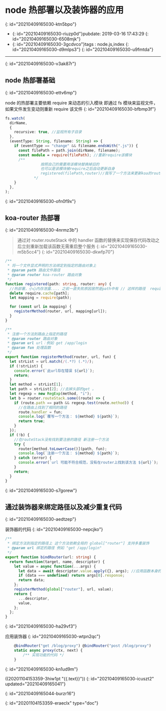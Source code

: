 # node 热部署以及装饰器的应用
{: id="20210409165030-ktn5bpo"}

- {: id="20210409165030-riuzp0d"}pubdate: 2019-03-16 17:43:29
  {: id="20210409165030-6508mjk"}
- {: id="20210409165030-3gcdvco"}tags : node.js,index
  {: id="20210409165030-d9mlps3"}
{: id="20210409165030-u9fmtda"}

---
{: id="20210409165030-v3ak87r"}

## node 热部署基础
{: id="20210409165030-ettv6mp"}

node 的热部署主要依赖 require 来动态的引入模块
即通过 fs 模块来监视文件，如果文件发生变动则重新 require 该文件
{: id="20210409165030-bfbmp3f"}

```typescript
fs.watch(
  dirName,
  {
    recursive: true, //监视所有子目录
  },
  (eventType: String, filename: String) => {
    if (eventType == "change" && filename.endsWith(".js")) {
      const filePath = path.join(dirName, filename);
      const module = require(filePath); //重新require该模块
      /**
                按照自己的需要用该模块替换掉旧的
                也可以是该模块被require之后自动更新自身
                registered(filePath,router)//我写了一个方法来更新koa的router绑定的函数
             */
    }
  },
);
```
{: id="20210409165030-ofn0f9x"}

## koa-router 热部署
{: id="20210409165030-4nrmz3b"}

> 通过对 router.routeStack 中的 handler 函数的替换来实现保存代码改动之后立刻重新加载该函数无需重启整个服务
> {: id="20210409165030-m5b5cc4"}
{: id="20210409165030-dkwfp70"}

```typescript
/**
 * 将一个文件显式声明的方法绑定到指定的路由对象上
 * @param path 路由文件路径
 * @param router koa-router 路由对象
 */
function registered(path: string, router: any) {
  //热部署，小心内存泄露.... 之前一直失败原因居然是path中有 // 这样的路径  require智能的解析为 单斜杠了但导致delete则完全删除错了 所以使用path来进行路径合并就行了
  delete require.cache[path];
  let mapping = require(path);

  for (const url in mapping) {
    registerMethod(router, url, mapping[url]);
  }
}

/**
 * 注册一个方法到路由上指定的路径
 * @param router 路由对象
 * @param url url：例如 get /app/login
 * @param fun 处理函数
 */
export function registerMethod(router, url, fun) {
  let strList = url.match(/(.*?) (.*)/);
  if (!strList) {
    console.error(`此url存在错误 ${url}`);
    return;
  }
  let method = strList[1];
  let path = strList[2]; //去掉头部的get 。
  let regexp = new RegExp(method, "i");
  let b = router.routeStack.some((route) => {
    if (route.path == path && regexp.test(route.method)) {
      //在路由上找到了相同的路径
      route.handler = fun;
      console.log(`覆写一个方法： ${method} ${path}`);
      return true;
    }
  });
  if (!b) {
    //在routeStack没有找到要注册的路径 新注册一个方法
    try {
      router[method.toLowerCase()](path, fun);
      console.log(`注册一个方法： ${method} ${path}`);
    } catch (error) {
      console.error(`url 可能不符合规范，没有在router上找到该方法 ${url}`);
    }
    return;
  }
}
```
{: id="20210409165030-s7gorew"}

## 通过装饰器来绑定路径以及减少重复代码
{: id="20210409165030-aedtzep"}

装饰器的代码
{: id="20210409165030-nepcjko"}

```typescript
/**
 * 绑定方法到指定的路径上 这个方法依赖全局的 global["router"] 支持多重装饰
 * @param url 绑定的路径 例如 "get /app/login"
 */
export function bindRouter(url: string) {
  return function(target, name, descriptor) {
    let value = async function(...args) {
      let data = await descriptor.value.apply({}, args); //应用函数本身的逻辑并返回值
      if (data === undefined) return args[0].response;
      return data;
    };
    registerMethod(global["router"], url, value);
    return {
      ...descriptor,
      value,
    };
  };
}
```
{: id="20210409165030-ha29vf3"}

应用装饰器
{: id="20210409165030-wtpn2qc"}

```typescript
    @bindRouter("get /blog/proxy") @bindRouter("post /blog/proxy")
    static async proxy(ctx, next) {
        /** 实现功能的代码 */
    }
```
{: id="20210409165030-kn1ud9m"}

((20201104153359-3hiw1pt "{{.text}}"))
{: id="20210409165030-icuszt2" updated="20210409165041"}

{: id="20210409165044-burzr16"}


{: id="20201104153359-eraeclx" type="doc"}
